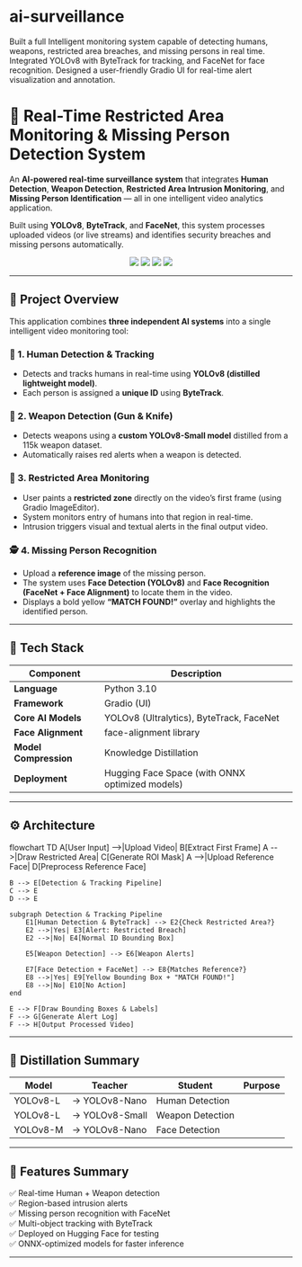 # ai-surveillance
Built a full Intelligent monitoring system capable of detecting humans, weapons, restricted area breaches, and missing persons in real time. Integrated YOLOv8 with ByteTrack for tracking, and FaceNet for face recognition. Designed a user-friendly Gradio UI for real-time alert visualization and annotation.


# 🧠 Real-Time Restricted Area Monitoring & Missing Person Detection System

An **AI-powered real-time surveillance system** that integrates **Human Detection**, **Weapon Detection**, **Restricted Area Intrusion Monitoring**, and **Missing Person Identification** — all in one intelligent video analytics application.

Built using **YOLOv8**, **ByteTrack**, and **FaceNet**, this system processes uploaded videos (or live streams) and identifies security breaches and missing persons automatically.

<div align="center">
  <img src="https://img.shields.io/badge/Framework-Gradio-blue?style=for-the-badge">
  <img src="https://img.shields.io/badge/Backend-PyTorch-orange?style=for-the-badge">
  <img src="https://img.shields.io/badge/Models-YOLOv8%20%7C%20FaceNet%20%7C%20ByteTrack-green?style=for-the-badge">
  <img src="https://img.shields.io/badge/Deployed%20On-Hugging%20Face-yellow?style=for-the-badge">
</div>

---

## 🚀 Project Overview

This application combines **three independent AI systems** into a single intelligent video monitoring tool:

### 🧍 1. Human Detection & Tracking
- Detects and tracks humans in real-time using **YOLOv8 (distilled lightweight model)**.
- Each person is assigned a **unique ID** using **ByteTrack**.

### 🔫 2. Weapon Detection (Gun & Knife)
- Detects weapons using a **custom YOLOv8-Small model** distilled from a 115k weapon dataset.
- Automatically raises red alerts when a weapon is detected.

### 🚷 3. Restricted Area Monitoring
- User paints a **restricted zone** directly on the video’s first frame (using Gradio ImageEditor).
- System monitors entry of humans into that region in real-time.
- Intrusion triggers visual and textual alerts in the final output video.

### 🕵️ 4. Missing Person Recognition
- Upload a **reference image** of the missing person.
- The system uses **Face Detection (YOLOv8)** and **Face Recognition (FaceNet + Face Alignment)** to locate them in the video.
- Displays a bold yellow **“MATCH FOUND!”** overlay and highlights the identified person.

---

## 🧩 Tech Stack

| Component | Description |
|------------|-------------|
| **Language** | Python 3.10 |
| **Framework** | Gradio (UI) |
| **Core AI Models** | YOLOv8 (Ultralytics), ByteTrack, FaceNet |
| **Face Alignment** | face-alignment library |
| **Model Compression** | Knowledge Distillation |
| **Deployment** | Hugging Face Space (with ONNX optimized models) |

---

## ⚙️ Architecture
flowchart TD
    A[User Input] -->|Upload Video| B[Extract First Frame]
    A -->|Draw Restricted Area| C[Generate ROI Mask]
    A -->|Upload Reference Face| D[Preprocess Reference Face]
    
    B --> E[Detection & Tracking Pipeline]
    C --> E
    D --> E

    subgraph Detection & Tracking Pipeline
        E1[Human Detection & ByteTrack] --> E2{Check Restricted Area?}
        E2 -->|Yes| E3[Alert: Restricted Breach]
        E2 -->|No| E4[Normal ID Bounding Box]
        
        E5[Weapon Detection] --> E6[Weapon Alerts]
        
        E7[Face Detection + FaceNet] --> E8{Matches Reference?}
        E8 -->|Yes| E9[Yellow Bounding Box + "MATCH FOUND!"]
        E8 -->|No| E10[No Action]
    end

    E --> F[Draw Bounding Boxes & Labels]
    F --> G[Generate Alert Log]
    F --> H[Output Processed Video]

---

## 🧠 Distillation Summary

| Model | Teacher | Student | Purpose |
|--------|----------|----------|----------|
| YOLOv8-L | → YOLOv8-Nano | Human Detection |
| YOLOv8-L | → YOLOv8-Small | Weapon Detection |
| YOLOv8-M | → YOLOv8-Nano | Face Detection |

---

## 🧾 Features Summary

✅ Real-time Human + Weapon detection  
✅ Region-based intrusion alerts  
✅ Missing person recognition with FaceNet  
✅ Multi-object tracking with ByteTrack  
✅ Deployed on Hugging Face for testing  
✅ ONNX-optimized models for faster inference  

---






